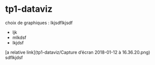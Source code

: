# tp1-dataviz

choix de graphiques : lkjsdflkjsdf

 - ljk
 - mlkdsf
 - lkjdsf

[a relative link](tp1-dataviz/Capture d’écran 2018-01-12 à 16.36.20.png)
sdflkjdsf
